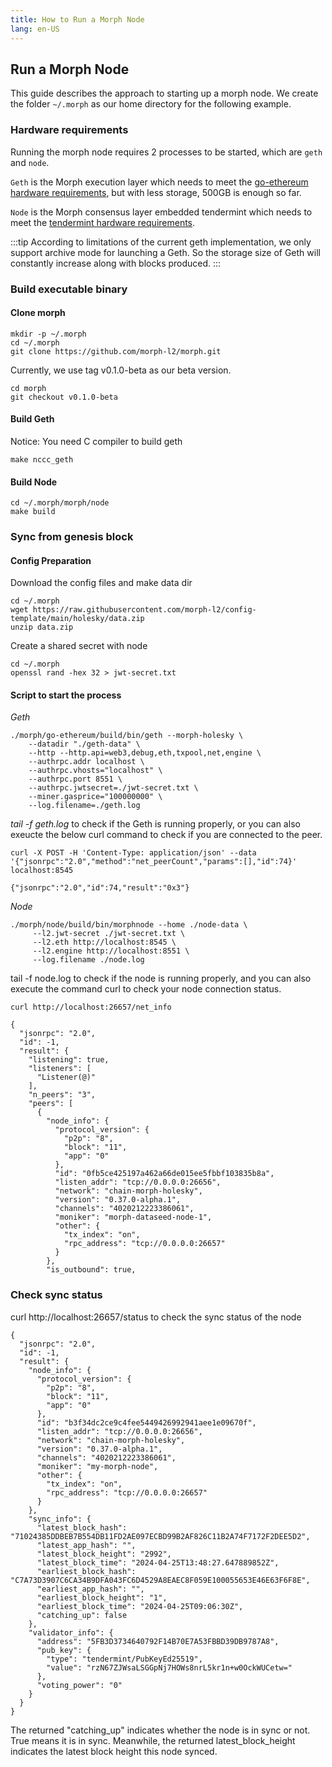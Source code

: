 ```yaml
---
title: How to Run a Morph Node
lang: en-US
---
```


## Run a Morph Node 

This guide describes the approach to starting up a morph node. We create the folder `~/.morph` as our home directory for the following example. 

### Hardware requirements

Running the morph node requires 2 processes to be started, which are `geth` and `node`.  

`Geth` is the Morph execution layer which needs to meet the [go-ethereum hardware requirements](https://github.com/ethereum/go-ethereum#hardware-requirements), but with less storage, 500GB is enough so far. 

`Node` is the Morph consensus layer embedded tendermint which needs to meet the [tendermint hardware requirements](https://docs.tendermint.com/v0.34/tendermint-core/running-in-production.html#processor-and-memory). 


:::tip
According to limitations of the current geth implementation, we only support archive mode for launching a Geth.  So the storage size of Geth will constantly increase along with blocks produced. 
:::

### Build executable binary

#### Clone morph

```
mkdir -p ~/.morph 
cd ~/.morph
git clone https://github.com/morph-l2/morph.git
```

Currently, we use tag v0.1.0-beta as our beta version.

```
cd morph
git checkout v0.1.0-beta
```

#### Build Geth

Notice: You need C compiler to build geth

```
make nccc_geth
```

#### Build Node

```
cd ~/.morph/morph/node 
make build
```

### Sync from genesis block

#### Config Preparation

Download the config files and make data dir

```
cd ~/.morph
wget https://raw.githubusercontent.com/morph-l2/config-template/main/holesky/data.zip
unzip data.zip
```

Create a shared secret with node

```
cd ~/.morph
openssl rand -hex 32 > jwt-secret.txt
```

#### Script to start the process

*Geth*

```
./morph/go-ethereum/build/bin/geth --morph-holesky \
    --datadir "./geth-data" \
    --http --http.api=web3,debug,eth,txpool,net,engine \
    --authrpc.addr localhost \
    --authrpc.vhosts="localhost" \
    --authrpc.port 8551 \
    --authrpc.jwtsecret=./jwt-secret.txt \
    --miner.gasprice="100000000" \
    --log.filename=./geth.log
```

*tail -f geth.log* to check if the Geth is running properly, or you can also exeucte the below curl command to check if you are connected to the peer.

```
curl -X POST -H 'Content-Type: application/json' --data 
'{"jsonrpc":"2.0","method":"net_peerCount","params":[],"id":74}' 
localhost:8545

{"jsonrpc":"2.0","id":74,"result":"0x3"}
```


*Node*

```
./morph/node/build/bin/morphnode --home ./node-data \
     --l2.jwt-secret ./jwt-secret.txt \
     --l2.eth http://localhost:8545 \
     --l2.engine http://localhost:8551 \
     --log.filename ./node.log
```

tail -f node.log to check if the node is running properly, and you can also execute the command curl to check your node connection status.

```
curl http://localhost:26657/net_info

{
  "jsonrpc": "2.0",
  "id": -1,
  "result": {
    "listening": true,
    "listeners": [
      "Listener(@)"
    ],
    "n_peers": "3",
    "peers": [
      {
        "node_info": {
          "protocol_version": {
            "p2p": "8",
            "block": "11",
            "app": "0"
          },
          "id": "0fb5ce425197a462a66de015ee5fbbf103835b8a",
          "listen_addr": "tcp://0.0.0.0:26656",
          "network": "chain-morph-holesky",
          "version": "0.37.0-alpha.1",
          "channels": "4020212223386061",
          "moniker": "morph-dataseed-node-1",
          "other": {
            "tx_index": "on",
            "rpc_address": "tcp://0.0.0.0:26657"
          }
        },
        "is_outbound": true,
```

### Check sync status


curl http://localhost:26657/status to check the sync status of the node

```
{
  "jsonrpc": "2.0",
  "id": -1,
  "result": {
    "node_info": {
      "protocol_version": {
        "p2p": "8",
        "block": "11",
        "app": "0"
      },
      "id": "b3f34dc2ce9c4fee5449426992941aee1e09670f",
      "listen_addr": "tcp://0.0.0.0:26656",
      "network": "chain-morph-holesky",
      "version": "0.37.0-alpha.1",
      "channels": "4020212223386061",
      "moniker": "my-morph-node",
      "other": {
        "tx_index": "on",
        "rpc_address": "tcp://0.0.0.0:26657"
      }
    },
    "sync_info": {
      "latest_block_hash": "71024385DDBEB7B554DB11FD2AE097ECBD99B2AF826C11B2A74F7172F2DEE5D2",
      "latest_app_hash": "",
      "latest_block_height": "2992",
      "latest_block_time": "2024-04-25T13:48:27.647889852Z",
      "earliest_block_hash": "C7A73D3907C6CA34B9DFA043FC6D4529A8EAEC8F059E100055653E46E63F6F8E",
      "earliest_app_hash": "",
      "earliest_block_height": "1",
      "earliest_block_time": "2024-04-25T09:06:30Z",
      "catching_up": false
    },
    "validator_info": {
      "address": "5FB3D3734640792F14B70E7A53FBBD39DB9787A8",
      "pub_key": {
        "type": "tendermint/PubKeyEd25519",
        "value": "rzN67ZJWsaLSGGpNj7HOWs8nrL5kr1n+w0OckWUCetw="
      },
      "voting_power": "0"
    }
  }
}
```

The returned "catching_up" indicates whether the node is in sync or not. True means it is in sync. Meanwhile, the returned latest_block_height indicates the latest block height this node synced.



